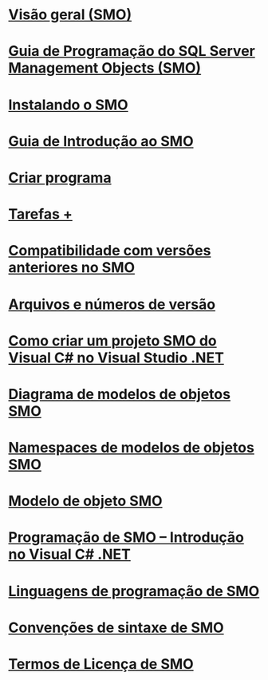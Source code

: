 # [Visão geral (SMO)](overview-smo.md)
# [Guia de Programação do SQL Server Management Objects (SMO)](sql-server-management-objects-smo-programming-guide.md)
# [Instalando o SMO](installing-smo.md)
# [Guia de Introdução ao SMO](getting-started-in-smo.md)
# [Criar programa](../../relational-databases/server-management-objects-smo/create-program/calling-methods.md)
# [Tarefas +](../../relational-databases/server-management-objects-smo/tasks/backing-up-and-restoring-databases-and-transaction-logs.md)
# [Compatibilidade com versões anteriores no SMO](backward-compatibility-in-smo.md)
# [Arquivos e números de versão](files-and-version-numbers.md)
# [Como criar um projeto SMO do Visual C# no Visual Studio .NET](how-to-create-a-visual-csharp-smo-project-in-visual-studio-net.md)
# [Diagrama de modelos de objetos SMO](smo-object-model-diagram.md)
# [Namespaces de modelos de objetos SMO](smo-object-model-namespaces.md)
# [Modelo de objeto SMO](smo-object-model.md)
# [Programação de SMO – Introdução no Visual C# .NET](smo-programming-getting-started-in-visual-csharp-net.md)
# [Linguagens de programação de SMO](smo-programming-languages.md)
# [Convenções de sintaxe de SMO](smo-syntax-conventions.md)
# [Termos de Licença de SMO](smo-license-terms.md)
